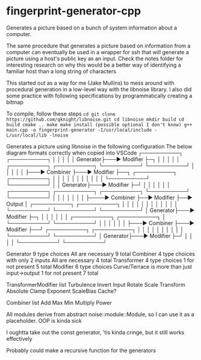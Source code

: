 # fingerprint-generator-cpp
Generates a picture based on a bunch of system information about a computer.

The same procedure that generates a picture based on information from a computer can eventually be used in a wrapper for ssh that will generate a picture using a host's public key as an input. Check the notes folder for interesting research on why this would be a better way of identifying a familiar host than a long string of characters

This started out as a way for me (Jake Mullins) to mess around with procedural generation in a low-level way with the libnoise library. I also did some practice with following specifications by programmatically creating a bitmap

To compile, follow these steps
    ```cd
    git clone https://github.com/qknight/libnoise.git
    cd libnoise
    mkdir build
    cd build
    cmake ..
    make
    make install (possible optional I don't know)
    g++ main.cpp -o fingerprint-generator -I/usr/local/include -L/usr/local/lib -lnoise```


Generates a picture using libnoise in the following configuration
The below diagram formats correctly when copied into VSCode
┌──────────┐   ┌──────────┐
│          │   │          │
│ Generator├───► Modifier ├─┐
│          │   │          │ │   ┌──────────┐   ┌──────────┐
└──────────┘   └──────────┘ │   │          │   │          │
                            ├───► Combiner ├───► Modifier ├──┐
┌──────────┐   ┌──────────┐ │   │          │   │          │  │
│          │   │          │ │   └──────────┘   └──────────┘  │
│ Generator├───► Modifier ├─┘                                │
│          │   │          │                                  │    ┌──────────┐  ┌──────────┐  ┌──────────┐
└──────────┘   └──────────┘                                  │    │          │  │          │  │          │
                                                             ├────► Combiner ├──► Modifier ├──►  Output  │
┌──────────┐   ┌──────────┐                                  │    │          │  │          │  │          │
│          │   │          │                                  │    └──────────┘  └──────────┘  └──────────┘
│ Generator├───► Modifier ├─┐                                │
│          │   │          │ │   ┌──────────┐   ┌──────────┐  │
└──────────┘   └──────────┘ │   │          │   │          │  │
                            ├───► Combiner ├───► Modifier ├──┘
┌──────────┐   ┌──────────┐ │   │          │   │          │
│          │   │          │ │   └──────────┘   └──────────┘
│ Generator├───► Modifier ├─┘
│          │   │          │
└──────────┘   └──────────┘

Generator
    9 type choices
    All are necessary
    9 total
Combiner
    4 type choices with only 2 inputs
    All are necessary
    4 total
Transformer
    4 type choices
    1 for not present
    5 total
Modifier
    6 type choices
        Curve/Terrace is more than just input->output
    1 for not present
    7 total

TransformerModifier list
    Turbulence
    Invert Input
    Rotate
    Scale
    Transform
    Absolute
    Clamp
    Exponent
    ScaleBias
    Cache?

Combiner list
    Add
    Max
    Min
    Multiply
    Power


All modules derive from abstract noise::module::Module, so I can use it as a placeholder. OOP is kinda sick

I oughtta take out the const generator, 'tis kinda cringe, but it still works effectively

Probably could make a recursive function for the generators
